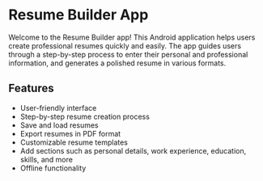 # Resume Builder App

Welcome to the Resume Builder app! This Android application helps users create professional resumes quickly and easily. The app guides users through a step-by-step process to enter their personal and professional information, and generates a polished resume in various formats.

## Features

- User-friendly interface
- Step-by-step resume creation process
- Save and load resumes
- Export resumes in PDF format
- Customizable resume templates
- Add sections such as personal details, work experience, education, skills, and more
- Offline functionality
